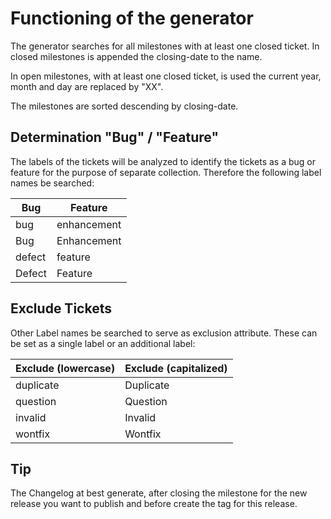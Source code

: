 # Functioning of the generator

The generator searches for all milestones with at least one closed ticket.
In closed milestones is appended the closing-date to the name.

In open milestones, with at least one closed ticket, is used the current year,
 month and day are replaced by "XX".

The milestones are sorted descending by closing-date.


## Determination "Bug" / "Feature"

The labels of the tickets will be analyzed to identify the tickets as a bug or
feature for the purpose of separate collection.
Therefore the following label names be searched:

Bug | Feature
--- | -------
bug | enhancement
Bug | Enhancement
defect | feature
Defect | Feature


## Exclude Tickets

Other Label names be searched to serve as exclusion attribute.
These can be set as a single label or an additional label:

Exclude (lowercase) | Exclude (capitalized)
--------------- | --------------
duplicate | Duplicate
question | Question
invalid | Invalid
wontfix | Wontfix


## Tip

The Changelog at best generate, after closing the milestone for the new release
you want to publish and before create the tag for this release.
